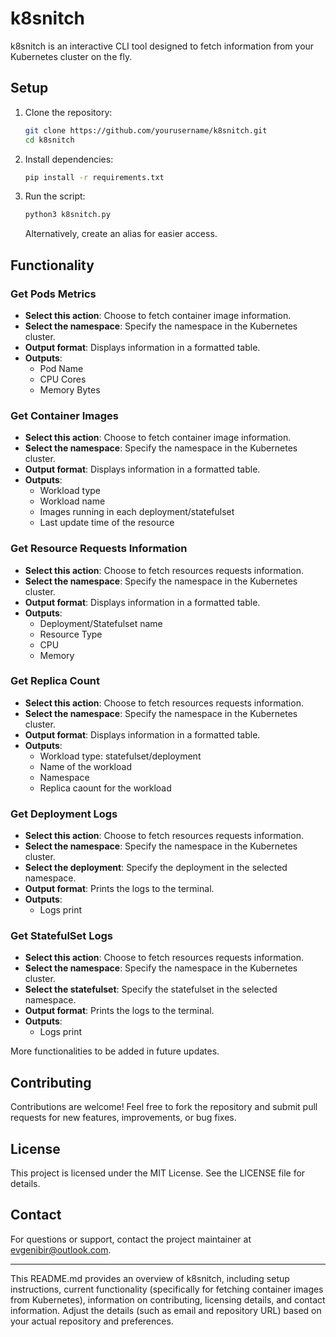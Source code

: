 # k8snitch

k8snitch is an interactive CLI tool designed to fetch information from your Kubernetes cluster on the fly.

## Setup

1. Clone the repository:

   ```bash
   git clone https://github.com/yourusername/k8snitch.git
   cd k8snitch
   ```

2. Install dependencies:

   ```bash
   pip install -r requirements.txt
   ```

3. Run the script:

   ```bash
   python3 k8snitch.py
   ```

   Alternatively, create an alias for easier access.

## Functionality

### Get Pods Metrics

- **Select this action**: Choose to fetch container image information.
- **Select the namespace**: Specify the namespace in the Kubernetes cluster.
- **Output format**: Displays information in a formatted table.
- **Outputs**:
  - Pod Name
  - CPU Cores
  - Memory Bytes

### Get Container Images

- **Select this action**: Choose to fetch container image information.
- **Select the namespace**: Specify the namespace in the Kubernetes cluster.
- **Output format**: Displays information in a formatted table.
- **Outputs**:
  - Workload type
  - Workload name
  - Images running in each deployment/statefulset
  - Last update time of the resource

### Get Resource Requests Information

- **Select this action**: Choose to fetch resources requests information.
- **Select the namespace**: Specify the namespace in the Kubernetes cluster.
- **Output format**: Displays information in a formatted table.
- **Outputs**:
  - Deployment/Statefulset name
  - Resource Type
  - CPU
  - Memory

### Get Replica Count

- **Select this action**: Choose to fetch resources requests information.
- **Select the namespace**: Specify the namespace in the Kubernetes cluster.
- **Output format**: Displays information in a formatted table.
- **Outputs**:
  - Workload type: statefulset/deployment
  - Name of the workload
  - Namespace
  - Replica caount for the workload

### Get Deployment Logs

- **Select this action**: Choose to fetch resources requests information.
- **Select the namespace**: Specify the namespace in the Kubernetes cluster.
- **Select the deployment**: Specify the deployment in the selected namespace.
- **Output format**: Prints the logs to the terminal.
- **Outputs**:
  - Logs print

### Get StatefulSet Logs

- **Select this action**: Choose to fetch resources requests information.
- **Select the namespace**: Specify the namespace in the Kubernetes cluster.
- **Select the statefulset**: Specify the statefulset in the selected namespace.
- **Output format**: Prints the logs to the terminal.
- **Outputs**:
  - Logs print

More functionalities to be added in future updates.

## Contributing

Contributions are welcome! Feel free to fork the repository and submit pull requests for new features, improvements, or bug fixes.

## License

This project is licensed under the MIT License. See the LICENSE file for details.

## Contact

For questions or support, contact the project maintainer at evgenibir@outlook.com.

---

This README.md provides an overview of k8snitch, including setup instructions, current functionality (specifically for fetching container images from Kubernetes), information on contributing, licensing details, and contact information. Adjust the details (such as email and repository URL) based on your actual repository and preferences.